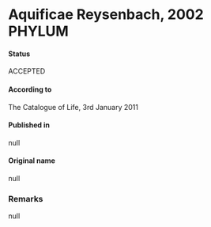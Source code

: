 Aquificae Reysenbach, 2002 PHYLUM
=======

#### Status
ACCEPTED

#### According to
The Catalogue of Life, 3rd January 2011

#### Published in
null

#### Original name
null

### Remarks
null